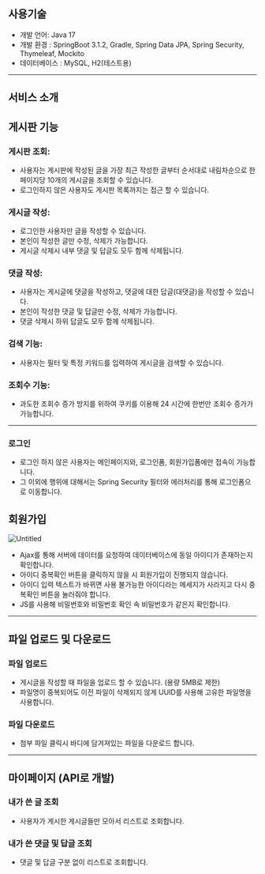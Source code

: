 ## 사용기술

- 개발 언어: Java 17
- 개발 환경 : SpringBoot 3.1.2, Gradle, Spring Data JPA, Spring Security, Thymeleaf, Mockito
- 데이터베이스 : MySQL, H2(테스트용)

---

## **서비스 소개**

## 게시판 기능

### 게시판 조회:

- 사용자는 게시판에 작성된 글을 가장 최근 작성한 글부터 순서대로 내림차순으로 한 페이지당 10개의 게시글을 조회할 수 있습니다.
- 로그인하지 않은 사용자도 게시판 목록까지는 접근 할 수 있습니다.

### 게시글 작성:

- 로그인한 사용자만 글을 작성할 수 있습니다.
- 본인이 작성한 글만 수정, 삭제가 가능합니다.
- 게시글 삭제시 내부 댓글 및 답글도 모두 함께 삭제됩니다.

### 댓글 작성:

- 사용자는 게시글에 댓글을 작성하고, 댓글에 대한 답글(대댓글)을 작성할 수 있습니다.
- 본인이 작성한 댓글 및 답글만 수정, 삭제가 가능합니다.
- 댓글 삭제시 하위 답글도 모두 함께 삭제됩니다.

### 검색 기능:

- 사용자는 필터 및 특정 키워드를 입력하여 게시글을 검색할 수 있습니다.

### 조회수 기능:

- 과도한 조회수 증가 방지를 위하여 쿠키를 이용해 24 시간에 한번만 조회수 증가가 가능합니다.

---

### 로그인

- 로그인 하지 않은 사용자는 메인페이지와, 로그인폼, 회원가입폼에만 접속이 가능합니다.
- 그 이외에 행위에 대해서는 Spring Security 필터와 에러처리를 통해 로그인폼으로 이동합니다.

## 회원가입

![Untitled](https://prod-files-secure.s3.us-west-2.amazonaws.com/c30db53e-a62e-481b-825c-205403da5ce3/590416c9-daa4-4e73-8be2-a424b7d5e1cc/Untitled.png)

- Ajax를 통해 서버에 데이터를 요청하여 데이터베이스에 동일 아이디가 존재하는지 확인합니다.
- 아이디 중복확인 버튼을 클릭하지 않을 시 회원가입이 진행되지 않습니다.
- 아이디 입력 텍스트가 바뀌면 사용 불가능한 아이디라는 메세지가 사라지고 다시 중복확인 버튼을 눌러줘야 합니다.
- JS를 사용해 비밀번호와 비밀번호 확인 속 비밀번호가 같은지 확인합니다.

---

## 파일 업로드 및 다운로드

### 파일 업로드

- 게시글을 작성할 때 파일을 업로드 할 수 있습니다. (용량 5MB로 제한)
- 파일명이 중복되어도 이전 파일이 삭제되지 않게 UUID를 사용해 고유한 파일명을 사용합니다.

### 파일 다운로드

- 첨부 파일 클릭시 바디에 담겨져있는 파일을 다운로드 합니다.

---

## 마이페이지 (API로 개발)

### 내가 쓴 글 조회

- 사용자가 게시한 게시글들만 모아서 리스트로 조회합니다.

### 내가 쓴 댓글 및 답글 조회

- 댓글 및 답글 구분 없이 리스트로 조회합니다.
